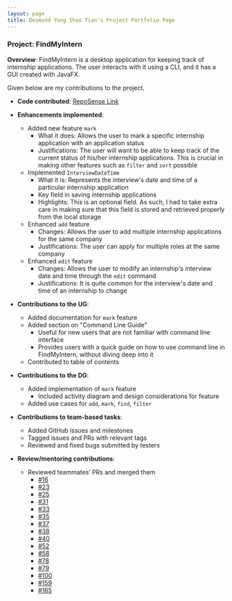 ```yaml
---
layout: page
title: Desmond Yong Shao Tian's Project Portfolio Page
---
```


### Project: FindMyIntern

**Overview**: FindMyIntern is a desktop application for keeping track of internship applications. The user interacts with it using a CLI, and it has a GUI created with JavaFX.

Given below are my contributions to the project.

* **Code contributed**: [RepoSense Link](https://nus-cs2103-ay2223s1.github.io/tp-dashboard/?search=desmondyst&breakdown=true)

* **Enhancements implemented**: 
  * Added new feature `mark`
    * What it does: Allows the user to mark a specific internship application with an application status
    * Justifications: The user will want to be able to keep track of the current status of his/her internship applications. This is crucial in making other features such as `filter` and `sort` possible
  * Implemented `InterviewDateTime`
    * What it is: Represents the interview's date and time of a particular internship application
    * Key field in saving internship applications
    * Highlights: This is an optional field. As such, I had to take extra care in making sure that this field is stored and retrieved properly from the local storage
  * Enhanced `add` feature
    * Changes: Allows the user to add multiple internship applications for the same company
    * Justifications: The user can apply for multiple roles at the same company
  * Enhanced `edit` feature
    * Changes: Allows the user to modify an internship's interview date and time through the `edit` command 
    * Justifications: It is quite common for the interview's date and time of an internship to change

* **Contributions to the UG**: 
  * Added documentation for `mark` feature
  * Added section on "Command Line Guide"
    * Useful for new users that are not familiar with command line interface
    * Provides users with a quick guide on how to use command line in FindMyIntern, without diving deep into it
  * Contributed to table of contents

* **Contributions to the DG**: 
  * Added implementation of `mark` feature
    * Included activity diagram and design considerations for feature
  * Added use cases for `add`, `mark`, `find`, `filter`

* **Contributions to team-based tasks**: 
  * Added GitHub issues and milestones
  * Tagged issues and PRs with relevant tags
  * Reviewed and fixed bugs submitted by testers

* **Review/mentoring contributions**: 
  * Reviewed teammates’ PRs and merged them
    * [#16](https://github.com/AY2223S1-CS2103T-T14-1/tp/pull/16)
    * [#23](https://github.com/AY2223S1-CS2103T-T14-1/tp/pull/23)
    * [#25](https://github.com/AY2223S1-CS2103T-T14-1/tp/pull/25)
    * [#31](https://github.com/AY2223S1-CS2103T-T14-1/tp/pull/31)
    * [#33](https://github.com/AY2223S1-CS2103T-T14-1/tp/pull/33)
    * [#35](https://github.com/AY2223S1-CS2103T-T14-1/tp/pull/35)
    * [#37](https://github.com/AY2223S1-CS2103T-T14-1/tp/pull/37)
    * [#38](https://github.com/AY2223S1-CS2103T-T14-1/tp/pull/38)
    * [#40](https://github.com/AY2223S1-CS2103T-T14-1/tp/pull/40)
    * [#52](https://github.com/AY2223S1-CS2103T-T14-1/tp/pull/52)
    * [#58](https://github.com/AY2223S1-CS2103T-T14-1/tp/pull/58)
    * [#78](https://github.com/AY2223S1-CS2103T-T14-1/tp/pull/78)
    * [#79](https://github.com/AY2223S1-CS2103T-T14-1/tp/pull/79)
    * [#100](https://github.com/AY2223S1-CS2103T-T14-1/tp/pull/100)
    * [#159](https://github.com/AY2223S1-CS2103T-T14-1/tp/pull/159)
    * [#165](https://github.com/AY2223S1-CS2103T-T14-1/tp/pull/165)



